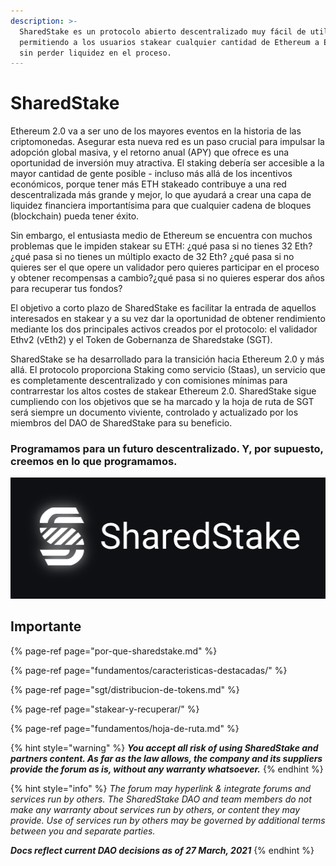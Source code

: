 ```yaml
---
description: >-
  SharedStake es un protocolo abierto descentralizado muy fácil de utilizar,
  permitiendo a los usuarios stakear cualquier cantidad de Ethereum a Ethereum 2
  sin perder liquidez en el proceso.
---
```


# SharedStake

Ethereum 2.0 va a ser uno de los mayores eventos en la historia de las criptomonedas. Asegurar esta nueva red es un paso crucial para impulsar la adopción global masiva, y el retorno anual \(APY\) que ofrece es una oportunidad de inversión muy atractiva. El staking debería ser accesible a la mayor cantidad de gente posible - incluso más allá de los incentivos económicos, porque tener más ETH stakeado contribuye a una red descentralizada más grande y mejor, lo que ayudará a crear una capa de liquidez financiera importantísima para que cualquier cadena de bloques \(blockchain\) pueda tener éxito.

Sin embargo, el entusiasta medio de Ethereum se encuentra con muchos problemas que le impiden stakear su ETH: ¿qué pasa si no tienes 32 Eth?¿qué pasa si no tienes un múltiplo exacto de 32 Eth? ¿qué pasa si no quieres ser el que opere un validador pero quieres participar en el proceso y obtener recompensas a cambio?¿qué pasa si no quieres esperar dos años para recuperar tus fondos?

El objetivo a corto plazo de SharedStake es facilitar la entrada de aquellos interesados en stakear y a su vez dar la oportunidad de obtener rendimiento mediante los dos principales activos creados por el protocolo: el validador Ethv2 \(vEth2\) y el Token de Gobernanza de Sharedstake \(SGT\).

SharedStake se ha desarrollado para la transición hacia Ethereum 2.0 y más allá. El protocolo proporciona Staking como servicio \(Staas\), un servicio que es completamente descentralizado y con comisiones mínimas para contrarrestar los altos costes de stakear Ethereum 2.0. SharedStake sigue cumpliendo con los objetivos que se ha marcado y la hoja de ruta de SGT será siempre un documento viviente, controlado y actualizado por los miembros del DAO de SharedStake para su beneficio.

### **Programamos para un futuro descentralizado. Y, por supuesto, creemos en lo que programamos.**

![](.gitbook/assets/screen-shot-2021-03-15-at-8.03.35-pm.png)

## **Importante**

{% page-ref page="por-que-sharedstake.md" %}

{% page-ref page="fundamentos/caracteristicas-destacadas/" %}

{% page-ref page="sgt/distribucion-de-tokens.md" %}

{% page-ref page="stakear-y-recuperar/" %}

{% page-ref page="fundamentos/hoja-de-ruta.md" %}

{% hint style="warning" %}
_**You accept all risk of using SharedStake and partners content. As far as the law allows, the company and its suppliers provide the forum as is, without any warranty whatsoever.**_
{% endhint %}

{% hint style="info" %}
_The forum may hyperlink & integrate forums and services run by others. The SharedStake DAO and team members do not make any warranty about services run by others, or content they may provide. Use of services run by others may be governed by additional terms between you and separate parties._

_**Docs reflect current DAO decisions as of 27 March, 2021**_
{% endhint %}

